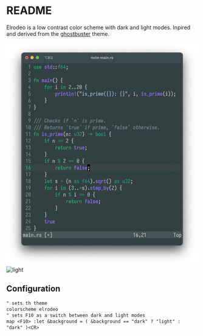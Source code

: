 # README

Elrodeo is a low contrast color scheme with dark and light modes.
Inpired and derived from the [ghostbuster](https://github.com/MvanDiemen/ghostbuster) theme.

![dark](https://github.com/chmllr/elrodeo-vim-colorscheme/raw/master/dark.png)
![light](https://github.com/chmllr/elrodeo-vim-colorscheme/raw/master/light.png)

## Configuration

```
" sets th theme
colorscheme elrodeo
" sets F10 as a switch between dark and light modes
map <F10> :let &background = ( &background == "dark" ? "light" : "dark" )<CR>
```

